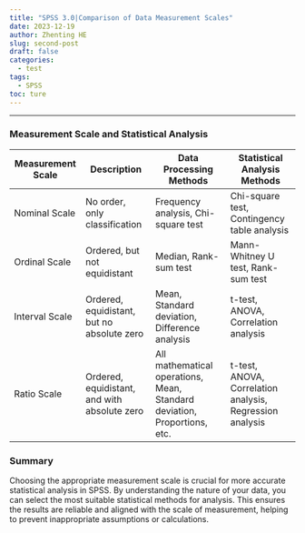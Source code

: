 ```yaml
---
title: "SPSS 3.0|Comparison of Data Measurement Scales"
date: 2023-12-19
author: Zhenting HE
slug: second-post
draft: false
categories:
  - test
tags:
  - SPSS
toc: ture
---
```

---
### Measurement Scale and Statistical Analysis

| Measurement Scale | Description | Data Processing Methods | Statistical Analysis Methods |
|-------------------|-------------|-------------------------|-----------------------------|
| Nominal Scale | No order, only classification | Frequency analysis, Chi-square test | Chi-square test, Contingency table analysis |
| Ordinal Scale | Ordered, but not equidistant | Median, Rank-sum test | Mann-Whitney U test, Rank-sum test |
| Interval Scale | Ordered, equidistant, but no absolute zero | Mean, Standard deviation, Difference analysis | t-test, ANOVA, Correlation analysis |
| Ratio Scale | Ordered, equidistant, and with absolute zero | All mathematical operations, Mean, Standard deviation, Proportions, etc. | t-test, ANOVA, Correlation analysis, Regression analysis |

### Summary

Choosing the appropriate measurement scale is crucial for more accurate statistical analysis in SPSS. By understanding the nature of your data, you can select the most suitable statistical methods for analysis. This ensures the results are reliable and aligned with the scale of measurement, helping to prevent inappropriate assumptions or calculations.
